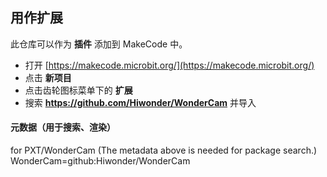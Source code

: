 

## 用作扩展

此仓库可以作为 **插件** 添加到 MakeCode 中。

* 打开 [https://makecode.microbit.org/](https://makecode.microbit.org/)
* 点击 **新项目**
* 点击齿轮图标菜单下的 **扩展**
* 搜索 **https://github.com/Hiwonder/WonderCam** 并导入


#### 元数据（用于搜索、渲染）

for PXT/WonderCam (The metadata above is needed for package search.)
WonderCam=github:Hiwonder/WonderCam
